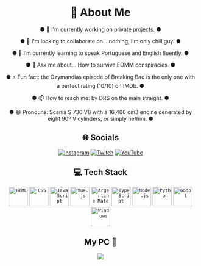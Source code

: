 <h1 align="center">💫 About Me</h1>

<div align="center">

  ● 🔭 I'm currently working on private projects. ●<br>

  ● 👯 I'm looking to collaborate on... nothing, i'm only chill guy. ●<br>

  ● 🌱 I’m currently learning to speak Portuguese and English fluently. ●<br>

  ● 💬 Ask me about... How to survive EOMM conspiracies. ●<br>

  ● ⚡ Fun fact: the Ozymandias episode of Breaking Bad is the only one with a perfect rating (10/10) on IMDb. ●<br>

  ● 📫 How to reach me: by DRS on the main straight. ●<br>
  
  ● 😄 Pronouns: Scania S 730 V8 with a 16,400 cm3 engine generated by eight 90º V cylinders, or simply he/him. ●<br>

</div>

<!-- ------------------------------------------------------------------------------------------------------------------------------------------------------------------------------------------------------- -->

<h2 align="center">🌐 Socials</h2>

<p align="center">
  <a href="https://www.instagram.com/alejoferreiro_/"><img src="https://img.shields.io/badge/Instagram-%23E4405F.svg?style=for-the-badge&logo=Instagram&logoColor=white" alt="Instagram"/></a>
  <a href="https://www.twitch.tv/abmerse"><img src="https://img.shields.io/badge/Twitch-%239146FF.svg?style=for-the-badge&logo=Twitch&logoColor=white" alt="Twitch"/></a>
  <a href="https://www.youtube.com/@abmerse"><img src="https://img.shields.io/badge/YouTube-%23FF0000.svg?style=for-the-badge&logo=YouTube&logoColor=white" alt="YouTube"/></a>
   

</p>
</p>

<!-- ------------------------------------------------------------------------------------------------------------------------------------------------------------------------------------------------------- -->

<h2 align="center">💻 Tech Stack</h2>

<div align="center">
	<code><img width="50" src="https://raw.githubusercontent.com/marwin1991/profile-technology-icons/refs/heads/main/icons/html.png" alt="HTML" title="HTML"/></code>
	<code><img width="50" src="https://raw.githubusercontent.com/marwin1991/profile-technology-icons/refs/heads/main/icons/css.png" alt="CSS" title="CSS"/></code>
	<code><img width="50" src="https://raw.githubusercontent.com/marwin1991/profile-technology-icons/refs/heads/main/icons/javascript.png" alt="JavaScript" title="JavaScript"/></code>
	<code><img width="50" src="https://raw.githubusercontent.com/marwin1991/profile-technology-icons/refs/heads/main/icons/vue_js.png" alt="Vue.js" title="Vue.js"/></code>
	<code><img width="50" src="https://i.imgur.com/FvJbAR0.png" alt="Argentine Mate" title="Argentine Mate"/></code>
	<code><img width="50" src="https://raw.githubusercontent.com/marwin1991/profile-technology-icons/refs/heads/main/icons/typescript.png" alt="TypeScript" title="TypeScript"/></code>
	<code><img width="50" src="https://raw.githubusercontent.com/marwin1991/profile-technology-icons/refs/heads/main/icons/node_js.png" alt="Node.js" title="Node.js"/></code>
	<code><img width="50" src="https://raw.githubusercontent.com/marwin1991/profile-technology-icons/refs/heads/main/icons/python.png" alt="Python" title="Python"/></code>
	<code><img width="50" src="https://raw.githubusercontent.com/marwin1991/profile-technology-icons/refs/heads/main/icons/godot.png" alt="Godot" title="Godot"/></code>
	<code><img width="50" src="https://raw.githubusercontent.com/marwin1991/profile-technology-icons/refs/heads/main/icons/windows.png" alt="Windows" title="Windows"/></code>
</div>

<!-- ------------------------------------------------------------------------------------------------------------------------------------------------------------------------------------------------------- -->


<!-- ------------------------------------------------------------------------------------------------------------------------------------------------------------------------------------------------------- -->



<!-- ------------------------------------------------------------------------------------------------------------------------------------------------------------------------------------------------------- -->

<h2 align="center">My PC 💪</h2>

<p align="center">
  <a title="PC Nicolhetti" href="https://www.pcgamebenchmark.com/ratemypc?platform=windows&cpu=intel-celeron-n4020&memory=8gb&gpu=intel-uhd-graphics-620"><img src="https://www.pcgamebenchmark.com/signature/intel-celeron-n4020/8gb/intel-uhd-graphics-620/forum.png"></a>
</p>

<!-- ------------------------------------------------------------------------------------------------------------------------------------------------------------------------------------------------------- -->



<!-- OLD Teck Stack ------------------------------------------------------------------------------------------------------------------------------------------------------------------
<p align="center">
  <img src="https://img.shields.io/badge/css3-%231572B6.svg?style=for-the-badge&logo=css3&logoColor=white" alt="CSS3"/>
  <img src="https://img.shields.io/badge/html5-%23E34F26.svg?style=for-the-badge&logo=html5&logoColor=white" alt="HTML5"/>
  <img src="https://img.shields.io/badge/typescript-%23007ACC.svg?style=for-the-badge&logo=typescript&logoColor=white" alt="TypeScript"/>
  <img src="https://img.shields.io/badge/rust-%23000000.svg?style=for-the-badge&logo=rust&logoColor=white" alt="Rust"/>
  <img src="https://img.shields.io/badge/python-3670A0?style=for-the-badge&logo=python&logoColor=ffdd54" alt="Python"/>
  <img src="https://img.shields.io/badge/javascript-%23323330.svg?style=for-the-badge&logo=javascript&logoColor=%23F7DF1E" alt="JavaScript"/>
  <img src="https://img.shields.io/badge/bootstrap-%238511FA.svg?style=for-the-badge&logo=bootstrap&logoColor=white" alt="Bootstrap"/>
  <img src="https://img.shields.io/badge/Cloudflare-F38020?style=for-the-badge&logo=Cloudflare&logoColor=white" alt="Cloudflare"/>
  <img src="https://img.shields.io/badge/vercel-%23000000.svg?style=for-the-badge&logo=vercel&logoColor=white" alt="Vercel"/>
  <img src="https://img.shields.io/badge/Electron-191970?style=for-the-badge&logo=Electron&logoColor=white" alt="Electron.js"/>
  <img src="https://img.shields.io/badge/Next-black?style=for-the-badge&logo=next.js&logoColor=white" alt="Next JS"/>
  <img src="https://img.shields.io/badge/node.js-6DA55F?style=for-the-badge&logo=node.js&logoColor=white" alt="NodeJS"/>
  <img src="https://img.shields.io/badge/svelte-%23f1413d.svg?style=for-the-badge&logo=svelte&logoColor=white" alt="Svelte"/>
  <img src="https://img.shields.io/badge/tailwindcss-%2338B2AC.svg?style=for-the-badge&logo=tailwind-css&logoColor=white" alt="TailwindCSS"/>
  <img src="https://img.shields.io/badge/markdown-%23000000.svg?style=for-the-badge&logo=markdown&logoColor=white" alt="Markdown"/>
  <img src="https://img.shields.io/badge/tauri-%2324C8DB.svg?style=for-the-badge&logo=tauri&logoColor=%23FFFFFF" alt="Tauri"/>
  <img src="https://img.shields.io/badge/vue.js-%2335495e.svg?style=for-the-badge&logo=vuedotjs&logoColor=%234FC08D" alt="Vue.js"/>
  <img src="https://img.shields.io/badge/Nuxt-002E3B?style=for-the-badge&logo=nuxt.js&logoColor=#00DC82" alt="Nuxt JS"/>
</p>
------------------------------------------------------------------------------------------------------------------------------------------------------------------ OLD Teck Stack -->
